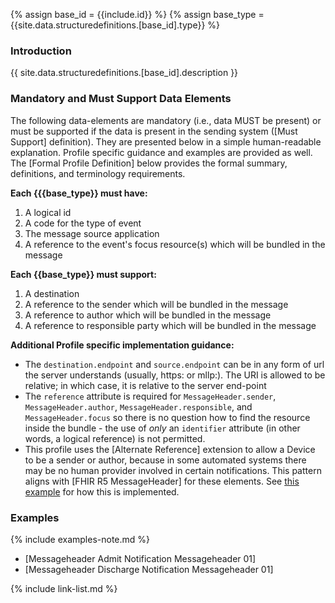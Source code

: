 {% assign base_id = {{include.id}} %}
{% assign base_type = {{site.data.structuredefinitions.[base_id].type}} %}

### Introduction

{{ site.data.structuredefinitions.[base_id].description }}

### Mandatory and Must Support Data Elements

The following data-elements are mandatory (i.e., data MUST be present) or must be supported if the data is present in the sending system ([Must Support] definition). They are presented below in a simple human-readable explanation.  Profile specific guidance and examples are provided as well.  The [Formal Profile Definition] below provides the  formal summary, definitions, and  terminology requirements.

**Each {{{base_type}} must have:**

1. A logical id
1. A code for the type of event
1. The message source application
1. A reference to the event's focus resource(s) which will be bundled in the message

**Each {{base_type}} must support:**

1. A destination
1. A reference to the sender which will be bundled in the message
1. A reference to author which will be bundled in the message
1. A reference to responsible party which will be bundled in the message

**Additional Profile specific implementation guidance:**

- The `destination.endpoint` and `source.endpoint` can be in any form of url the server understands (usually, https: or mllp:). The URI is allowed to be relative; in which case, it is relative to the server end-point
- The `reference` attribute is required for `MessageHeader.sender`, `MessageHeader.author`, `MessageHeader.responsible`, and `MessageHeader.focus` so there is no question how to find the resource inside the bundle - the use of *only* an `identifier` attribute (in other words, a logical reference) is not permitted.
- <span class="bg-success" markdown="1">This profile uses the [Alternate Reference] extension to allow a Device to be a sender or author, because in some automated systems there may be no human provider involved in certain notifications.  This pattern aligns with [FHIR R5 MessageHeader] for these elements.  See [this example](MessageHeader-admit-notification-messageheader-02.html) for how this is implemented.</span><!-- new-content -->

### Examples

{% include examples-note.md %}

- [Messageheader Admit Notification Messageheader 01]
- [Messageheader Discharge Notification Messageheader 01]

{% include link-list.md %}
